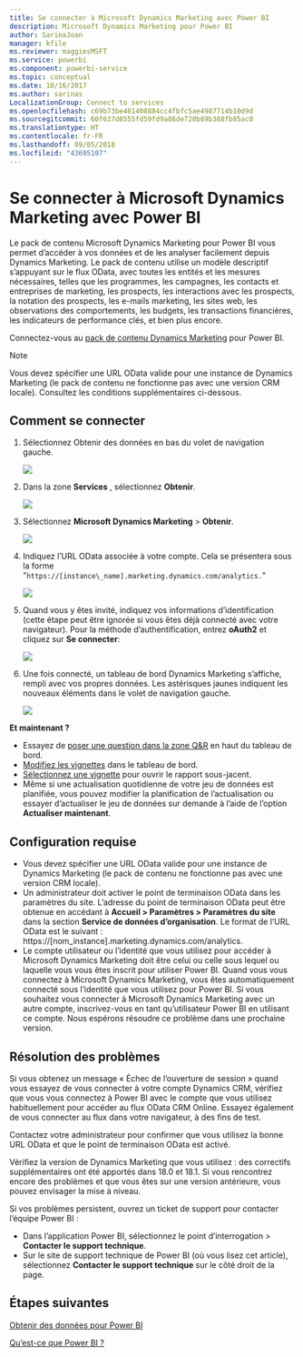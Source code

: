 ```yaml
---
title: Se connecter à Microsoft Dynamics Marketing avec Power BI
description: Microsoft Dynamics Marketing pour Power BI
author: SarinaJoan
manager: kfile
ms.reviewer: maggiesMSFT
ms.service: powerbi
ms.component: powerbi-service
ms.topic: conceptual
ms.date: 10/16/2017
ms.author: sarinas
LocalizationGroup: Connect to services
ms.openlocfilehash: c69b73be481408884cc4fbfc5ae4987714b10d9d
ms.sourcegitcommit: 60f637d8555fd59fd9a86de720b89b388fb85ac0
ms.translationtype: HT
ms.contentlocale: fr-FR
ms.lasthandoff: 09/05/2018
ms.locfileid: "43695107"
---
```

# <a name="connect-to-microsoft-dynamics-marketing-with-power-bi"></a>Se connecter à Microsoft Dynamics Marketing avec Power BI
Le pack de contenu Microsoft Dynamics Marketing pour Power BI vous permet d’accéder à vos données et de les analyser facilement depuis Dynamics Marketing. Le pack de contenu utilise un modèle descriptif s’appuyant sur le flux OData, avec toutes les entités et les mesures nécessaires, telles que les programmes, les campagnes, les contacts et entreprises de marketing, les prospects, les interactions avec les prospects, la notation des prospects, les e-mails marketing, les sites web, les observations des comportements, les budgets, les transactions financières, les indicateurs de performance clés, et bien plus encore. 

Connectez-vous au [pack de contenu Dynamics Marketing](https://app.powerbi.com/getdata/services/microsoft-dynamics-marketing) pour Power BI.

>[!NOTE]
>Vous devez spécifier une URL OData valide pour une instance de Dynamics Marketing (le pack de contenu ne fonctionne pas avec une version CRM locale). Consultez les conditions supplémentaires ci-dessous.

## <a name="how-to-connect"></a>Comment se connecter
1. Sélectionnez Obtenir des données en bas du volet de navigation gauche.
   
   ![](media/service-connect-to-microsoft-dynamics-marketing/pbi_getdata.png) 
2. Dans la zone **Services** , sélectionnez **Obtenir**.
   
   ![](media/service-connect-to-microsoft-dynamics-marketing/pbi_getservices.png) 
3. Sélectionnez **Microsoft Dynamics Marketing** \> **Obtenir**.
   
   ![](media/service-connect-to-microsoft-dynamics-marketing/mdmarketing.png)
4. Indiquez l’URL OData associée à votre compte.  Cela se présentera sous la forme  "`https://[instance\_name].marketing.dynamics.com/analytics.`"
   
   ![](media/service-connect-to-microsoft-dynamics-marketing/pbi_dynmktgserviceurl.png)
5. Quand vous y êtes invité, indiquez vos informations d’identification (cette étape peut être ignorée si vous êtes déjà connecté avec votre navigateur). Pour la méthode d’authentification, entrez **oAuth2** et cliquez sur **Se connecter**:
   
   ![](media/service-connect-to-microsoft-dynamics-marketing/pbi_dynammktgoauth2.png)
6. Une fois connecté, un tableau de bord Dynamics Marketing s’affiche, rempli avec vos propres données. Les astérisques jaunes indiquent les nouveaux éléments dans le volet de navigation gauche.
   
   ![](media/service-connect-to-microsoft-dynamics-marketing/pbi_dynammktgnewdash.png)

**Et maintenant ?**

* Essayez de [poser une question dans la zone Q&R](power-bi-q-and-a.md) en haut du tableau de bord.
* [Modifiez les vignettes](service-dashboard-edit-tile.md) dans le tableau de bord.
* [Sélectionnez une vignette](service-dashboard-tiles.md) pour ouvrir le rapport sous-jacent.
* Même si une actualisation quotidienne de votre jeu de données est planifiée, vous pouvez modifier la planification de l’actualisation ou essayer d’actualiser le jeu de données sur demande à l’aide de l’option **Actualiser maintenant**.

## <a name="system-requirements"></a>Configuration requise
* Vous devez spécifier une URL OData valide pour une instance de Dynamics Marketing (le pack de contenu ne fonctionne pas avec une version CRM locale).  
* Un administrateur doit activer le point de terminaison OData dans les paramètres du site. L’adresse du point de terminaison OData peut être obtenue en accédant à **Accueil \> Paramètres \> Paramètres du site** dans la section **Service de données d’organisation**.  Le format de l’URL OData est le suivant : https://[nom\_instance].marketing.dynamics.com/analytics.  
* Le compte utilisateur ou l’identité que vous utilisez pour accéder à Microsoft Dynamics Marketing doit être celui ou celle sous lequel ou laquelle vous vous êtes inscrit pour utiliser Power BI. Quand vous vous connectez à Microsoft Dynamics Marketing, vous êtes automatiquement connecté sous l’identité que vous utilisez pour Power BI. Si vous souhaitez vous connecter à Microsoft Dynamics Marketing avec un autre compte, inscrivez-vous en tant qu’utilisateur Power BI en utilisant ce compte. Nous espérons résoudre ce problème dans une prochaine version.   

## <a name="troubleshooting"></a>Résolution des problèmes
Si vous obtenez un message « Échec de l’ouverture de session » quand vous essayez de vous connecter à votre compte Dynamics CRM, vérifiez que vous vous connectez à Power BI avec le compte que vous utilisez habituellement pour accéder au flux OData CRM Online. Essayez également de vous connecter au flux dans votre navigateur, à des fins de test.

Contactez votre administrateur pour confirmer que vous utilisez la bonne URL OData et que le point de terminaison OData est activé.

Vérifiez la version de Dynamics Marketing que vous utilisez : des correctifs supplémentaires ont été apportés dans 18.0 et 18.1. Si vous rencontrez encore des problèmes et que vous êtes sur une version antérieure, vous pouvez envisager la mise à niveau.

Si vos problèmes persistent, ouvrez un ticket de support pour contacter l’équipe Power BI :

* Dans l’application Power BI, sélectionnez le point d’interrogation \> **Contacter le support technique**.
* Sur le site de support technique de Power BI (où vous lisez cet article), sélectionnez **Contacter le support technique** sur le côté droit de la page.

## <a name="next-steps"></a>Étapes suivantes
[Obtenir des données pour Power BI](service-get-data.md)

[Qu’est-ce que Power BI ?](power-bi-overview.md)

